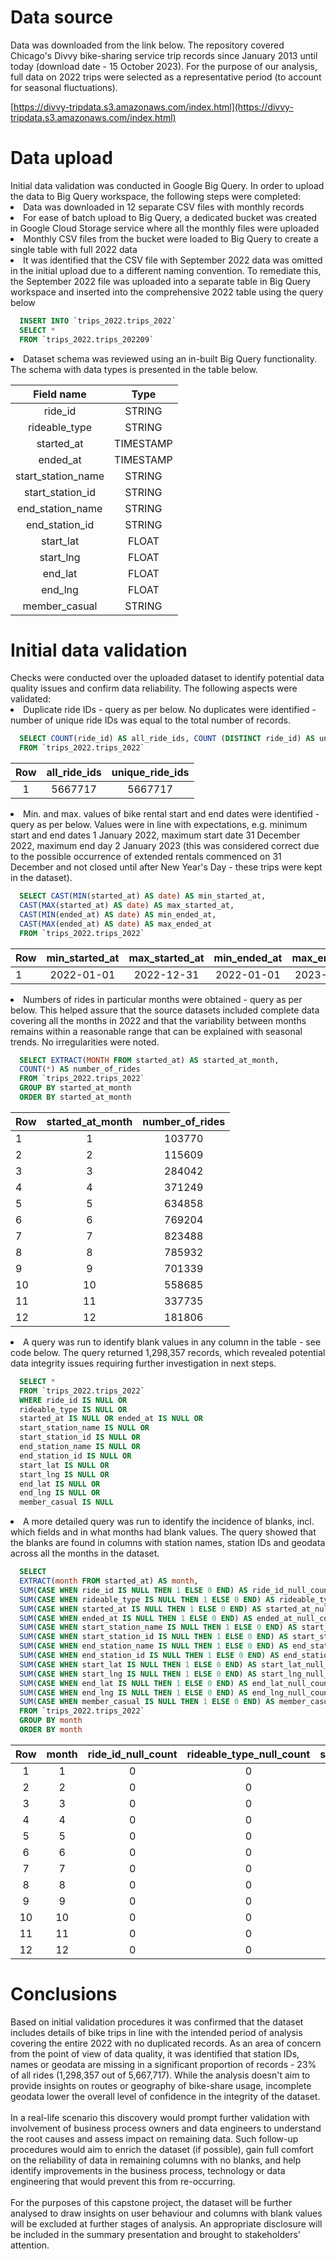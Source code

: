 <h1>Data source</h1>
Data was downloaded from the link below. The repository covered Chicago's Divvy bike-sharing service trip records since January 2013 until today (download date - 15 October 2023). For the purpose of our analysis, full data on 2022 trips were selected as a representative period (to account for seasonal fluctuations).<br>

[https://divvy-tripdata.s3.amazonaws.com/index.html](https://divvy-tripdata.s3.amazonaws.com/index.html)

<h1>Data upload</h1>
Initial data validation was conducted in Google Big Query. In order to upload the data to Big Query workspace, the following steps were completed:
  <li>Data was downloaded in 12 separate CSV files with monthly records</li>
  <li>For ease of batch upload to Big Query, a dedicated bucket was created in Google Cloud Storage service where all the monthly files were uploaded</li>
  <li>Monthly CSV files from the bucket were loaded to Big Query to create a single table with full 2022 data</li>
  <li>It was identified that the CSV file with September 2022 data was omitted in the initial upload due to a different naming convention. To remediate this, the September 2022 file was uploaded into a separate table in Big Query workspace and inserted into the comprehensive 2022 table using the query below</li>
  
```sql
  INSERT INTO `trips_2022.trips_2022`
  SELECT *
  FROM `trips_2022.trips_202209`
```

<li>Dataset schema was reviewed using an in-built Big Query functionality. The schema with data types is presented in the table below.</li>

|Field name|Type|
|:--------:|:--:|
|ride_id   |STRING|
|rideable_type|STRING|	
|started_at|TIMESTAMP|
|ended_at|TIMESTAMP|
|start_station_name|STRING|
|start_station_id|STRING|
|end_station_name|STRING|
|end_station_id|STRING|
|start_lat|FLOAT|
|start_lng|FLOAT|
|end_lat|FLOAT|
|end_lng|FLOAT|
|member_casual|STRING|

<h1>Initial data validation</h1>
Checks were conducted over the uploaded dataset to identify potential data quality issues and confirm data reliability.
The following aspects were validated:
  <li>Duplicate ride IDs - query as per below. No duplicates were identified - number of unique ride IDs was equal to the total number of records.</li>

```sql
  SELECT COUNT(ride_id) AS all_ride_ids, COUNT (DISTINCT ride_id) AS unique_ride_ids
  FROM `trips_2022.trips_2022`
```

|Row|all_ride_ids|unique_ride_ids|
|:-:|:----------:|:--------------:|
|1  |5667717     |5667717         |


  <li>Min. and max. values of bike rental start and end dates were identified - query as per below. Values were in line with expectations, e.g. minimum start and end dates 1 January 2022, maximum start date 31 December 2022, maximum end day 2 January 2023 (this was considered correct due to the possible occurrence of extended rentals commenced on 31 December and not closed until after New Year's Day - these trips were kept in the dataset).</li>

```sql
  SELECT CAST(MIN(started_at) AS date) AS min_started_at,
  CAST(MAX(started_at) AS date) AS max_started_at,
  CAST(MIN(ended_at) AS date) AS min_ended_at,
  CAST(MAX(ended_at) AS date) AS max_ended_at
  FROM `trips_2022.trips_2022`
```


|Row|min_started_at|max_started_at|min_ended_at|max_ended_at|
|---|:------------:|:------------:|:----------:|:----------:|
|1	|2022-01-01    |2022-12-31    |  2022-01-01|2023-01-02  |


<li>Numbers of rides in particular months were obtained - query as per below. This helped assure that the source datasets included complete data covering all the months in 2022 and that the variability between months remains within a reasonable range that can be explained with seasonal trends. No irregularities were noted.</li>

```sql
  SELECT EXTRACT(MONTH FROM started_at) AS started_at_month,
  COUNT(*) AS number_of_rides
  FROM `trips_2022.trips_2022`
  GROUP BY started_at_month
  ORDER BY started_at_month
```

|Row|started_at_month|number_of_rides|
|---|:--------------:|:-------------:|
|1	|1               |103770         |
|2	|2               |115609         |
|3  |3               |284042         |
|4  |4               |371249         |
|5  |5               |634858         |
|6  |6               |769204         |
|7	|7               |823488         |
|8	|8               |785932         |
|9  |9               |701339         |
|10 |10              |558685         |
|11	|11              |337735         |
|12	|12              |181806         |

<li>A query was run to identify blank values in any column in the table - see code below. The query returned 1,298,357 records, which revealed potential data integrity issues requiring further investigation in next steps.</li>

```sql
  SELECT *
  FROM `trips_2022.trips_2022`
  WHERE ride_id IS NULL OR
  rideable_type IS NULL OR
  started_at IS NULL OR ended_at IS NULL OR
  start_station_name IS NULL OR
  start_station_id IS NULL OR
  end_station_name IS NULL OR
  end_station_id IS NULL OR
  start_lat IS NULL OR
  start_lng IS NULL OR
  end_lat IS NULL OR
  end_lng IS NULL OR
  member_casual IS NULL
```
<li>A more detailed query was run to identify the incidence of blanks, incl. which fields and in what months had blank values. The query showed that the blanks are found in columns with station names, station IDs and geodata across all the months in the dataset.</li>

```sql
  SELECT
  EXTRACT(month FROM started_at) AS month,
  SUM(CASE WHEN ride_id IS NULL THEN 1 ELSE 0 END) AS ride_id_null_count,
  SUM(CASE WHEN rideable_type IS NULL THEN 1 ELSE 0 END) AS rideable_type_null_count,
  SUM(CASE WHEN started_at IS NULL THEN 1 ELSE 0 END) AS started_at_null_count,
  SUM(CASE WHEN ended_at IS NULL THEN 1 ELSE 0 END) AS ended_at_null_count,
  SUM(CASE WHEN start_station_name IS NULL THEN 1 ELSE 0 END) AS start_station_name_null_count,
  SUM(CASE WHEN start_station_id IS NULL THEN 1 ELSE 0 END) AS start_station_id_null_count,
  SUM(CASE WHEN end_station_name IS NULL THEN 1 ELSE 0 END) AS end_station_name_null_count,
  SUM(CASE WHEN end_station_id IS NULL THEN 1 ELSE 0 END) AS end_station_id_null_count,
  SUM(CASE WHEN start_lat IS NULL THEN 1 ELSE 0 END) AS start_lat_null_count,
  SUM(CASE WHEN start_lng IS NULL THEN 1 ELSE 0 END) AS start_lng_null_count,
  SUM(CASE WHEN end_lat IS NULL THEN 1 ELSE 0 END) AS end_lat_null_count,
  SUM(CASE WHEN end_lng IS NULL THEN 1 ELSE 0 END) AS end_lng_null_count,
  SUM(CASE WHEN member_casual IS NULL THEN 1 ELSE 0 END) AS member_casual_null_count
  FROM `trips_2022.trips_2022`
  GROUP BY month
  ORDER BY month
```


|Row|month|ride_id_null_count|rideable_type_null_count|started_at_null_count|ended_at_null_count|start_station_name_null_count|start_station_id_null_count|end_station_name_null_count|end_station_id_null_count|start_lat_null_count|start_lng_null_count|end_lat_null_count|end_lng_null_count|member_casual_null_count|
|:-:|:-:|:-:|:-:|:-:|:-:|:---:|:---:|:---:|:---:|:-:|:-:|:-:|:-:|:-:|
|1	|1  |0  |0  |0  |0  |16260|16260|17927|17927|0  |0  |86 |86 |0  |
|2	|2  |0  |0  |0  |0  |18580|18580|20355|20355|0  |0  |77 |77 |0  |
|3	|3  |0  |0  |0  |0  |47246|47246|51157|51157|0  |0  |266|266|0  |
|4	|4  |0  |0  |0  |0  |70887|70887|75288|75288|0  |0  |317|317|0  |
|5	|5  |0  |0  |0  |0  |86704|86704|93171|93171|0  |0  |722|722|0  |
|6  |6  |0  |0  |0  |0  |92944|92944|100152|100152|0|0|1055|1055|0  |
|7  |7  |0  |0  |0  |0  |112031|112031|120951|120951|0|0|947|947|0  |
|8  |8  |0  |0  |0  |0  |112037|112037|120522|120522|0|0|843|843|0  |
|9  |9  |0  |0  |0  |0  |103780|103780|111185|111185|0|0|712|712|0  |
|10 |10 |0  |0  |0  |0  |91355 |91355 |96617 |96617 |0|0|475|475|0  |
|11 |11 |0  |0  |0  |0  |51957 |51957 |54259 |54259 |0|0|230|230|0  |
|12 |12 |0  |0  |0  |0  |29283 |29283 |31158 |31158 |0|0|128|128|0  |

<h1>Conclusions</h1>
Based on initial validation procedures it was confirmed that the dataset includes details of bike trips in line with the intended period of analysis covering the entire 2022 with no duplicated records. As an area of concern from the point of view of data quality, it was identified that station IDs, names or geodata are missing in a significant proportion of records - 23% of all rides (1,298,357 out of 5,667,717). While the analysis doesn't aim to provide insights on routes or geography of bike-share usage, incomplete geodata lower the overall level of confidence in the integrity of the dataset.<br><br>In a real-life scenario this discovery would prompt further validation with involvement of business process owners and data engineers to understand the root causes and assess impact on remaining data. Such follow-up procedures would aim to enrich the dataset (if possible), gain full comfort on the reliability of data in remaining columns with no blanks, and help identify improvements in the business process, technology or data engineering that would prevent this from re-occurring.
<br><br>For the purposes of this capstone project, the dataset will be further analysed to draw insights on user behaviour and columns with blank values will be excluded at further stages of analysis. An appropriate disclosure will be included in the summary presentation and brought to stakeholders' attention.
